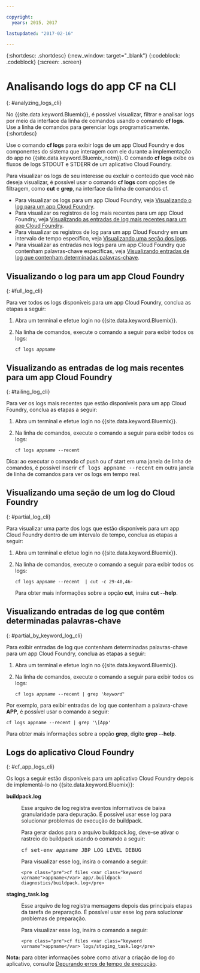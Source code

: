 ```yaml
---

copyright:
  years: 2015, 2017

lastupdated: "2017-02-16"

---
```



{:shortdesc: .shortdesc}
{:new_window: target="_blank"}
{:codeblock: .codeblock}
{:screen: .screen}

# Analisando logs do app CF na CLI
{: #analyzing_logs_cli}

No {{site.data.keyword.Bluemix}}, é possível visualizar, filtrar e analisar logs por meio da interface da linha de comandos usando o comando **cf logs**. Use a linha de comandos para gerenciar logs programaticamente. 
{:shortdesc}

Use o comando **cf logs** para exibir logs de um app Cloud Foundry e dos componentes do sistema que interagem com ele durante a implementação do app no {{site.data.keyword.Bluemix_notm}}. O comando **cf logs** exibe os fluxos de logs STDOUT e STDERR de um aplicativo Cloud Foundry.

Para visualizar os logs de seu interesse ou excluir o conteúdo que você não deseja visualizar, é possível usar o comando **cf logs** com opções de filtragem, como **cut** e **grep**, na interface da linha de comandos cf.

* Para visualizar os logs para um app Cloud Foundry, veja [Visualizando o log para um app Cloud Foundry](logging_view_cli.html#full_log_cli).
* Para visualizar os registros de log mais recentes para um app Cloud Foundry, veja [Visualizando as entradas de log mais recentes para um app Cloud Foundry](logging_view_cli.html#tailing_log_cli).
* Para visualizar os registros de log para um app Cloud Foundry em um intervalo de tempo específico, veja [Visualizando uma seção dos logs](logging_view_cli.html#partial_log_cli).
* Para visualizar as entradas nos logs para um app Cloud Foundry que contenham palavras-chave específicas, veja [Visualizando entradas de log que contenham determinadas palavras-chave](logging_view_cli.html#partial_by_keyword_log_cli).


## Visualizando o log para um app Cloud Foundry
{: #full_log_cli}

Para ver todos os logs disponíveis para um app Cloud Foundry, conclua as etapas a seguir:

1. Abra um terminal e efetue login no {{site.data.keyword.Bluemix}}.

2. Na linha de comandos, execute o comando a seguir para exibir todos os logs:

   <pre class="pre screen"><code>cf logs <var class="keyword varname">appname</var></code></pre>
   
   
## Visualizando as entradas de log mais recentes para um app Cloud Foundry
{: #tailing_log_cli}

Para ver os logs mais recentes que estão disponíveis para um app Cloud Foundry, conclua as etapas a seguir:

1. Abra um terminal e efetue login no {{site.data.keyword.Bluemix}}.

2. Na linha de comandos, execute o comando a seguir para exibir todos os logs:

     <pre class="pre screen"><code>cf logs <var class="keyword varname">appname</var> --recent</code></pre>

<div class="note tip"><span class="tiptitle">Dica:</span> ao executar o comando <span class="keyword cmdname">cf push</span> ou <span class="keyword cmdname">cf
start</span> em uma janela de linha de comandos, é possível inserir <samp class="ph codeph">cf
logs appname --recent</samp> em outra janela de linha de comandos para ver
os logs em tempo real. </div>


## Visualizando uma seção de um log do Cloud Foundry
{: #partial_log_cli}

Para visualizar uma parte dos logs que estão disponíveis para um app Cloud Foundry dentro de um intervalo de tempo, conclua as etapas a seguir:

1. Abra um terminal e efetue login no {{site.data.keyword.Bluemix}}.

2. Na linha de comandos, execute o comando a seguir para exibir todos os logs:

    <pre class="pre screen"><code>cf logs <var class="keyword varname">appname</var> --recent  | cut -c 29-40,46-</code></pre>
    
    Para obter mais informações sobre a opção **cut**, insira **cut --help**.


## Visualizando entradas de log que contêm determinadas palavras-chave
{: #partial_by_keyword_log_cli}

Para exibir entradas de log que contenham determinadas palavras-chave para um app Cloud Foundry, conclua as etapas a seguir:

1. Abra um terminal e efetue login no {{site.data.keyword.Bluemix}}.

2. Na linha de comandos, execute o comando a seguir para exibir todos os logs:

    <pre class="pre screen"><code>cf logs <var class="keyword varname">appname</var> --recent | grep '<var class="keyword varname">keyword</var>'</code></pre>
    

Por exemplo, para exibir entradas de log que contenham a palavra-chave **APP**, é possível usar o comando a seguir:

<pre class="pre screen"><code>cf logs appname --recent | grep '\[App'</code></pre>

Para obter mais informações sobre a opção **grep**, digite **grep --help**.


## Logs do aplicativo Cloud Foundry
{: #cf_app_logs_cli}

Os logs a seguir estão disponíveis para um aplicativo Cloud Foundry depois de implementá-lo no {{site.data.keyword.Bluemix}}:

<dl><dt><strong>buildpack.log</strong></dt>
<dd>
<p>Esse arquivo de log registra eventos informativos de baixa granularidade para
depuração. É possível usar esse log para solucionar problemas de
execução de buildpack.</p>

<p>Para gerar dados para o arquivo <span class="ph filepath">buildpack.log</span>, deve-se ativar o rastreio do buildpack usando o comando a seguir:</p>

   <pre class="pre">cf set-env <var class="keyword varname">appname</var> JBP_LOG_LEVEL DEBUG</pre>
   
<p>Para visualizar esse log, insira o comando a seguir:</p>

    <pre class="pre">cf files <var class="keyword varname">appname</var> app/.buildpack-diagnostics/buildpack.log</pre>

</dd>

<dt><strong>staging_task.log</strong></dt>
<dd><p>Esse arquivo de log registra mensagens depois das principais etapas da
tarefa de preparação. É possível usar esse log para solucionar problemas de preparação.</p>

<p>Para visualizar esse log, insira o comando a seguir:</p>

    <pre class="pre">cf files <var class="keyword varname">appname</var> logs/staging_task.log</pre>
</dd>
</dl>

**Nota:** para obter informações sobre como ativar a criação de log do aplicativo, consulte [Depurando erros de tempo de execução](/docs/debug/index.html#debugging-runtime-errors).

